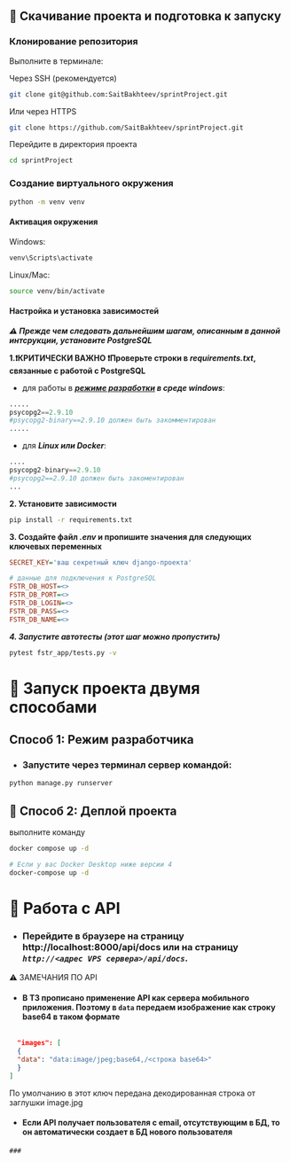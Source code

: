 ## 🔧 Скачивание проекта и подготовка к запуску

### Клонирование репозитория
Выполните в терминале:

Через SSH (рекомендуется)
```bash
git clone git@github.com:SaitBakhteev/sprintProject.git
```
Или через HTTPS
```bash
git clone https://github.com/SaitBakhteev/sprintProject.git
```
Перейдите в директория проекта
```bash
cd sprintProject
```

### Создание виртуального окружения

```bash
python -m venv venv
```

#### Активация окружения
Windows:
```bash
venv\Scripts\activate
```
Linux/Mac:
```bash
source venv/bin/activate
```
#### Настройка и установка зависимостей
***⚠️ Прежде чем следовать дальнейшим шагам, описанным в данной интсрукции, установите PostgreSQL***

**1.❗️КРИТИЧЕСКИ ВАЖНО ❗️Проверьте строки в ***requirements.txt***, связанные с работой с PostgreSQL**
- для работы в ***[режиме разработки](#способ-1-режим-разработчика) в среде windows***:
```python
.....
psycopg2==2.9.10
#psycopg2-binary==2.9.10 должен быть закомментирован
.....
```
- для ***Linux или Docker***:
```python
....
psycopg2-binary==2.9.10
#psycopg2==2.9.10 должен быть закоментирован
...
```

**2. Установите зависимости**

```bash
pip install -r requirements.txt
```

**3. Создайте файл ***.env*** и пропишите значения для следующих ключевых переменных**
```ini
SECRET_KEY='ваш секретный ключ django-проекта'

# данные для подключения к PostgreSQL
FSTR_DB_HOST=<>
FSTR_DB_PORT=<>
FSTR_DB_LOGIN=<>
FSTR_DB_PASS=<>
FSTR_DB_NAME=<>
```
***4. Запустите автотесты (этот шаг можно пропустить)***
```bash
pytest fstr_app/tests.py -v
```

# 🔑 Запуск проекта двумя способами
## Способ 1: Режим разработчика
- ### Запустите через терминал сервер командой:
```bash
python manage.py runserver
```
## 🐳 Способ 2: Деплой проекта
выполните команду
```bash
docker compose up -d

# Если у вас Docker Desktop ниже версии 4
docker-compose up -d
```
# 🚀 Работа с API
- ### Перейдите в браузере на страницу http://localhost:8000/api/docs или на страницу *`http://<адрес VPS сервера>/api/docs`*.

⚠️ ЗАМЕЧАНИЯ ПО API
- #### В ТЗ прописано применение API как сервера мобильного приложения. Поэтому в `data` передаем изображение как строку base64 в таком формате   

```json

  "images": [
  {
  "data": "data:image/jpeg;base64,/<строка base64>"
  }
]
```
По умолчанию в этот ключ передана декодированная строка от заглушки image.jpg 

- #### Если API получает пользователя с email, отсутствующим в БД, то он автоматически создает в БД нового пользователя

```
###
